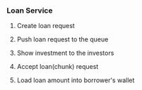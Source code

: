 ### Loan Service

1. Create loan request


2. Push loan request to the queue


3. Show investment to the investors


4. Accept loan(chunk) request


5. Load loan amount into borrower's wallet